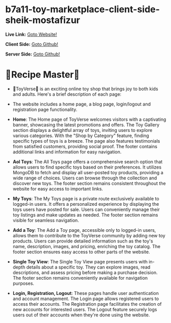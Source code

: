 # b7a11-toy-marketplace-client-side-sheik-mostafizur

**Live Link:** [Goto Website!](https://module-auth-7c320.web.app/)

**Client Side:** [Goto Github!](https://github.com/programming-hero-web-course-4/b7a11-toy-marketplace-client-side-sheik-mostafizur.git)

**Server Side:** [Goto Github!](https://github.com/programming-hero-web-course-4/b7a11-toy-marketplace-server-side-sheik-mostafizur.git)

# 🌟Recipe Master🌟

- 🌟ToyVerse🌟 is an exciting online toy shop that brings joy to both kids and adults. Here's a brief description of each page:

- The website includes a home page, a blog page, login/logout and registration page functionality.

- **Home**:  The Home page of ToyVerse welcomes visitors with a captivating banner, showcasing the latest promotions and offers. The Toy Gallery section displays a delightful array of toys, inviting users to explore various categories. With the "Shop by Category" feature, finding specific types of toys is a breeze. The page also features testimonials from satisfied customers, providing social proof. The footer contains additional links and information for easy navigation.

- **Aol Toys**: The All Toys page offers a comprehensive search option that allows users to find specific toys based on their preferences. It utilizes MongoDB to fetch and display all user-posted toy products, providing a wide range of choices. Users can browse through the collection and discover new toys. The footer section remains consistent throughout the website for easy access to important links.

- **My Toys**: The My Toys page is a private route exclusively available to logged-in users. It offers a personalized experience by displaying the toys users have posted for sale. Users can conveniently manage their toy listings and make updates as needed. The footer section remains visible for seamless navigation.

- **Add a Toy**: The Add a Toy page, accessible only to logged-in users, allows them to contribute to the ToyVerse community by adding new toy products. Users can provide detailed information such as the toy's name, description, images, and pricing, enriching the toy catalog. The footer section ensures easy access to other parts of the website.

- **Single Toy View**: The Single Toy View page presents users with in-depth details about a specific toy. They can explore images, read descriptions, and assess pricing before making a purchase decision. The footer section remains conveniently available for navigation purposes.

- **Login, Registration, Logout**: These pages handle user authentication and account management. The Login page allows registered users to access their accounts. The Registration page facilitates the creation of new accounts for interested users. The Logout feature securely logs users out of their accounts when they're done using the website.